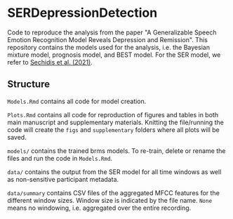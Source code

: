 # SERDepressionDetection

Code to reproduce the analysis from the paper "A Generalizable Speech Emotion Recognition Model Reveals Depression and Remission". This repository contains the models used for the analysis, i.e. the Bayesian mixture model, prognosis model, and BEST model. For the SER model, we refer to [Sechidis et al. (2021)](https://doi.org/10.1016/j.artmed.2021.102061).

## Structure
`Models.Rmd` contains all code for model creation.

`Plots.Rmd` contains all code for reproduction of figures and tables in both main manuscript and supplementary materials. Knitting the file/running the code will create the `figs` and `supplementary` folders where all plots will be saved.

`models/` contains the trained brms models. To re-train, delete or rename the files and run the code in `Models.Rmd`.

`data/` contains the output from the SER model for all time windows as well as non-sensitive participant metadata. 

`data/summary` contains CSV files of the aggregated MFCC features for the different window sizes. Window size is indicated by the file name. `None` means no windowing, i.e. aggregated over the entire recording. 
